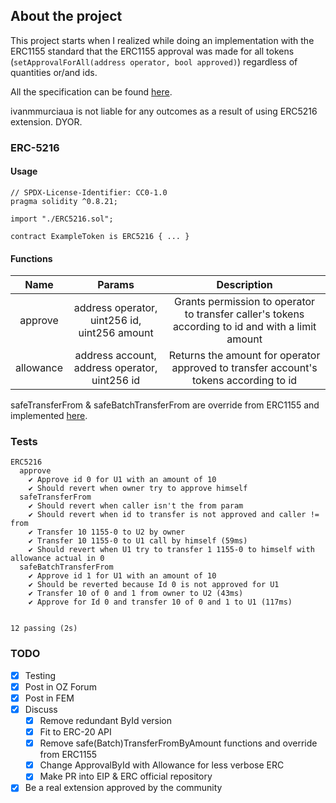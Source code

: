 ## About the project

This project starts when I realized while doing an implementation with the ERC1155 standard that the ERC1155 approval was made for all tokens (`setApprovalForAll(address operator, bool approved)`) regardless of quantities or/and ids.

All the specification can be found [here](https://eips.ethereum.org/EIPS/eip-5216).

ivanmmurciaua is not liable for any outcomes as a result of using ERC5216 extension. DYOR.

### ERC-5216

#### Usage

```solidity
// SPDX-License-Identifier: CC0-1.0
pragma solidity ^0.8.21;

import "./ERC5216.sol";

contract ExampleToken is ERC5216 { ... }
```

#### Functions

| Name         | Params | Description |
|:--------------:|:-----:|:------------:|
| approve | address operator, uint256 id, uint256 amount | Grants permission to operator to transfer caller's tokens according to id and with a limit amount |
| allowance | address account, address operator, uint256 id | Returns the amount for operator approved to transfer account's tokens according to id |

safeTransferFrom & safeBatchTransferFrom are override from ERC1155 and implemented [here](./contracts/ERC5216.sol). 

### Tests

```
ERC5216
  approve
    ✔ Approve id 0 for U1 with an amount of 10
    ✔ Should revert when owner try to approve himself
  safeTransferFrom
    ✔ Should revert when caller isn't the from param
    ✔ Should revert when id to transfer is not approved and caller != from
    ✔ Transfer 10 1155-0 to U2 by owner
    ✔ Transfer 10 1155-0 to U1 call by himself (59ms)
    ✔ Should revert when U1 try to transfer 1 1155-0 to himself with allowance actual in 0
  safeBatchTransferFrom
    ✔ Approve id 1 for U1 with an amount of 10
    ✔ Should be reverted because Id 0 is not approved for U1
    ✔ Transfer 10 of 0 and 1 from owner to U2 (43ms)
    ✔ Approve for Id 0 and transfer 10 of 0 and 1 to U1 (117ms)


12 passing (2s)
```

### TODO

- [X] Testing
- [X] Post in OZ Forum
- [X] Post in FEM
- [X] Discuss
  - [X] Remove redundant ById version
  - [X] Fit to ERC-20 API
  - [X] Remove safe(Batch)TransferFromByAmount functions and override from ERC1155
  - [X] Change ApprovalById with Allowance for less verbose ERC
  - [X] Make PR into EIP & ERC official repository
- [X] Be a real extension approved by the community